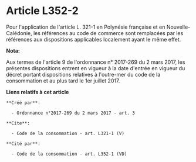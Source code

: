 # Article L352-2

Pour l'application de l'article L. 321-1 en Polynésie française et en Nouvelle-Calédonie, les références au code de commerce
sont remplacées par les références aux dispositions applicables localement ayant le même effet.

**Nota:**

Aux termes de l'article 9 de l'ordonnance n° 2017-269 du 2 mars 2017,   les présentes dispositions entrent en vigueur à la
date d'entrée en   vigueur du décret portant dispositions relatives à l'outre-mer du code   de la consommation et au plus
tard le 1er juillet 2017.

**Liens relatifs à cet article**

	**Créé par**:

	  - Ordonnance n°2017-269 du 2 mars 2017 - art. 3

	**Cite**:

	  - Code de la consommation - art. L321-1 (V)

	**Cité par**:

	  - Code de la consommation - art. L352-1 (VD)
